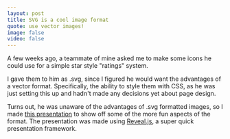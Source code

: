 ```yaml
---
layout: post
title: SVG is a cool image format
quote: use vector images!
image: false
video: false
---
```


A few weeks ago, a teammate of mine asked me to make some icons he could use for a simple star style "ratings" system.

I gave them to him as .svg, since I figured he would want the advantages of a vector format. Specifically, the ability to style them with CSS, as he was just setting this up and hadn't made any decisions yet about page design.

Turns out, he was unaware of the advantages of .svg formatted images, so I made [this presentation](../../svg-is-awesome) to show off some of the more fun aspects of the format.
The presentation was made using [Reveal.js](http://lab.hakim.se/reveal-js/#/), a super quick presentation framework.